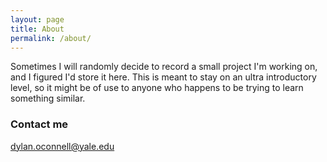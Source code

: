 ```yaml
---
layout: page
title: About
permalink: /about/
---
```


Sometimes I will randomly decide to record a small project I'm working on, and I figured I'd store it here. This is meant to stay on an ultra introductory level, so it might be of use to anyone who happens to be trying to learn something similar.


### Contact me

[dylan.oconnell@yale.edu](mailto:dylan.oconnell@yale.edu)
